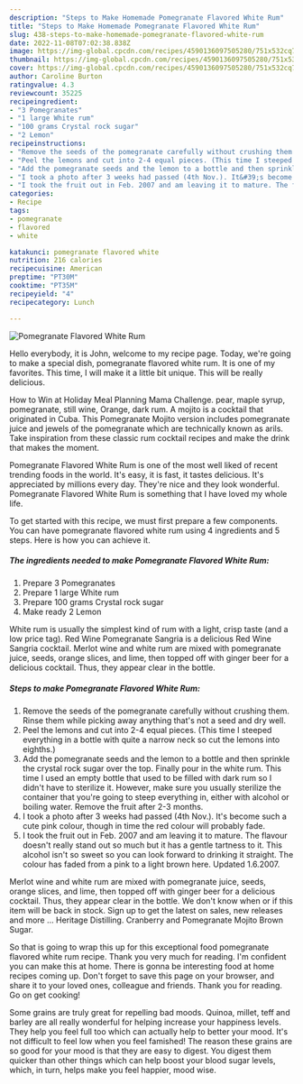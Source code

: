 ```yaml
---
description: "Steps to Make Homemade Pomegranate Flavored White Rum"
title: "Steps to Make Homemade Pomegranate Flavored White Rum"
slug: 438-steps-to-make-homemade-pomegranate-flavored-white-rum
date: 2022-11-08T07:02:38.838Z
image: https://img-global.cpcdn.com/recipes/4590136097505280/751x532cq70/pomegranate-flavored-white-rum-recipe-main-photo.jpg
thumbnail: https://img-global.cpcdn.com/recipes/4590136097505280/751x532cq70/pomegranate-flavored-white-rum-recipe-main-photo.jpg
cover: https://img-global.cpcdn.com/recipes/4590136097505280/751x532cq70/pomegranate-flavored-white-rum-recipe-main-photo.jpg
author: Caroline Burton
ratingvalue: 4.3
reviewcount: 35225
recipeingredient:
- "3 Pomegranates"
- "1 large White rum"
- "100 grams Crystal rock sugar"
- "2 Lemon"
recipeinstructions:
- "Remove the seeds of the pomegranate carefully without crushing them. Rinse them while picking away anything that&#39;s not a seed and dry well."
- "Peel the lemons and cut into 2-4 equal pieces. (This time I steeped everything in a bottle with quite a narrow neck so cut the lemons into eighths.)"
- "Add the pomegranate seeds and the lemon to a bottle and then sprinkle the crystal rock sugar over the top. Finally pour in the white rum. This time I used an empty bottle that used to be filled with dark rum so I didn&#39;t have to sterilize it. However, make sure you usually sterilize the container that you&#39;re going to steep everything in, either with alcohol or boiling water. Remove the fruit after 2-3 months."
- "I took a photo after 3 weeks had passed (4th Nov.). It&#39;s become such a cute pink colour, though in time the red colour will probably fade."
- "I took the fruit out in Feb. 2007 and am leaving it to mature. The flavour doesn&#39;t really stand out so much but it has a gentle tartness to it. This alcohol isn&#39;t so sweet so you can look forward to drinking it straight. The colour has faded from a pink to a light brown here. Updated 1.6.2007."
categories:
- Recipe
tags:
- pomegranate
- flavored
- white

katakunci: pomegranate flavored white 
nutrition: 216 calories
recipecuisine: American
preptime: "PT30M"
cooktime: "PT35M"
recipeyield: "4"
recipecategory: Lunch

---
```



![Pomegranate Flavored White Rum](https://img-global.cpcdn.com/recipes/4590136097505280/751x532cq70/pomegranate-flavored-white-rum-recipe-main-photo.jpg)

Hello everybody, it is John, welcome to my recipe page. Today, we're going to make a special dish, pomegranate flavored white rum. It is one of my favorites. This time, I will make it a little bit unique. This will be really delicious.

How to Win at Holiday Meal Planning Mama Challenge. pear, maple syrup, pomegranate, still wine, Orange, dark rum. A mojito is a cocktail that originated in Cuba. This Pomegranate Mojito version includes pomegranate juice and jewels of the pomegranate which are technically known as arils. Take inspiration from these classic rum cocktail recipes and make the drink that makes the moment.

Pomegranate Flavored White Rum is one of the most well liked of recent trending foods in the world. It's easy, it is fast, it tastes delicious. It's appreciated by millions every day. They're nice and they look wonderful. Pomegranate Flavored White Rum is something that I have loved my whole life.


To get started with this recipe, we must first prepare a few components. You can have pomegranate flavored white rum using 4 ingredients and 5 steps. Here is how you can achieve it.

<!--inarticleads1-->

##### The ingredients needed to make Pomegranate Flavored White Rum:

1. Prepare 3 Pomegranates
1. Prepare 1 large White rum
1. Prepare 100 grams Crystal rock sugar
1. Make ready 2 Lemon


White rum is usually the simplest kind of rum with a light, crisp taste (and a low price tag). Red Wine Pomegranate Sangria is a delicious Red Wine Sangria cocktail. Merlot wine and white rum are mixed with pomegranate juice, seeds, orange slices, and lime, then topped off with ginger beer for a delicious cocktail. Thus, they appear clear in the bottle. 

<!--inarticleads2-->

##### Steps to make Pomegranate Flavored White Rum:

1. Remove the seeds of the pomegranate carefully without crushing them. Rinse them while picking away anything that&#39;s not a seed and dry well.
1. Peel the lemons and cut into 2-4 equal pieces. (This time I steeped everything in a bottle with quite a narrow neck so cut the lemons into eighths.)
1. Add the pomegranate seeds and the lemon to a bottle and then sprinkle the crystal rock sugar over the top. Finally pour in the white rum. This time I used an empty bottle that used to be filled with dark rum so I didn&#39;t have to sterilize it. However, make sure you usually sterilize the container that you&#39;re going to steep everything in, either with alcohol or boiling water. Remove the fruit after 2-3 months.
1. I took a photo after 3 weeks had passed (4th Nov.). It&#39;s become such a cute pink colour, though in time the red colour will probably fade.
1. I took the fruit out in Feb. 2007 and am leaving it to mature. The flavour doesn&#39;t really stand out so much but it has a gentle tartness to it. This alcohol isn&#39;t so sweet so you can look forward to drinking it straight. The colour has faded from a pink to a light brown here. Updated 1.6.2007.


Merlot wine and white rum are mixed with pomegranate juice, seeds, orange slices, and lime, then topped off with ginger beer for a delicious cocktail. Thus, they appear clear in the bottle. We don&#39;t know when or if this item will be back in stock. Sign up to get the latest on sales, new releases and more … Heritage Distilling. Cranberry and Pomegranate Mojito Brown Sugar. 

So that is going to wrap this up for this exceptional food pomegranate flavored white rum recipe. Thank you very much for reading. I'm confident you can make this at home. There is gonna be interesting food at home recipes coming up. Don't forget to save this page on your browser, and share it to your loved ones, colleague and friends. Thank you for reading. Go on get cooking!

Some grains are truly great for repelling bad moods. Quinoa, millet, teff and barley are all really wonderful for helping increase your happiness levels. They help you feel full too which can actually help to better your mood. It's not difficult to feel low when you feel famished! The reason these grains are so good for your mood is that they are easy to digest. You digest them quicker than other things which can help boost your blood sugar levels, which, in turn, helps make you feel happier, mood wise.
